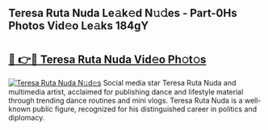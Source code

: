## Teresa Ruta Nuda Le𝚊k𝚎d N𝚞𝚍es - Part-0Hs Photos Vid𝚎o Le𝚊ks 184gY

# <h2><a href="http://fbb8c8t.evod.top/?m=Teresa+Ruta+Nuda">🔗 👉🔴 Teresa Ruta Nuda Vid𝚎o Ph𝚘t𝚘s</a></h2>

[![Teresa Ruta Nuda N𝚞d𝚎s](https://i.imgur.com/8V9OHl7.gif)](http://fbb8c8t.evod.top/?m=Teresa+Ruta+Nuda)
Social media star Teresa Ruta Nuda and multimedia artist, acclaimed for publishing dance and lifestyle material through trending dance routines and mini vlogs. Teresa Ruta Nuda is a well-known public figure, recognized for his distinguished career in politics and diplomacy. 
